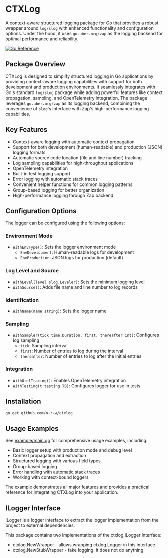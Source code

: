 # CTXLog

A context-aware structured logging package for Go that provides a robust wrapper around `log/slog` with enhanced functionality and configuration options. Under the hood, it uses `go.uber.org/zap` as the logging backend for optimal performance and reliability.

[![Go Reference](https://pkg.go.dev/badge/github.com/n-r-w/ctxlog.svg)](https://pkg.go.dev/github.com/n-r-w/ctxlog)

## Package Overview

CTXLog is designed to simplify structured logging in Go applications by providing context-aware logging capabilities with support for both development and production environments. It seamlessly integrates with Go's standard `log/slog` package while adding powerful features like context propagation, sampling, and OpenTelemetry integration. The package leverages `go.uber.org/zap` as its logging backend, combining the convenience of `slog`'s interface with Zap's high-performance logging capabilities.

## Key Features

- Context-aware logging with automatic context propagation
- Support for both development (human-readable) and production (JSON) logging formats
- Automatic source code location (file and line number) tracking
- Log sampling capabilities for high-throughput applications
- OpenTelemetry integration
- Built-in test logging support
- Error logging with automatic stack traces
- Convenient helper functions for common logging patterns
- Group-based logging for better organization
- High-performance logging through Zap backend

## Configuration Options

The logger can be configured using the following options:

### Environment Mode

- `WithEnvType()`: Sets the logger environment mode
  - `EnvDevelopment`: Human-readable logs for development
  - `EnvProduction`: JSON logs for production (default)

### Log Level and Source

- `WithLevel(level slog.Leveler)`: Sets the minimum logging level
- `WithSource()`: Adds file name and line number to log records

### Identification

- `WithName(name string)`: Sets the logger name

### Sampling

- `WithSampler(tick time.Duration, first, thereafter int)`: Configures log sampling
  - `tick`: Sampling interval
  - `first`: Number of entries to log during the interval
  - `thereafter`: Number of entries to log after the initial entries

### Integration

- `WithOtelTracing()`: Enables OpenTelemetry integration
- `WithTesting(t testing.TB)`: Configures logger for use in tests

## Installation

```bash
go get github.com/n-r-w/ctxlog
```

## Usage Examples

See [example/main.go](example/main.go) for comprehensive usage examples, including:

- Basic logger setup with production mode and debug level
- Context propagation and extraction
- Structured logging with various field types
- Group-based logging
- Error handling with automatic stack traces
- Working with context-bound loggers

The example demonstrates all major features and provides a practical reference for integrating CTXLog into your application.

## ILogger Interface

ILogger is a logger interface to extract the logger implementation from the project to external dependencies.

This package contains two implementations of the ctxlog.ILogger interface:

- ctxlog.NewWrapper - allows wrapping ctxlog.Logger in this interface.
- ctxlog.NewStubWrapper - fake logging. It does not do anything.
